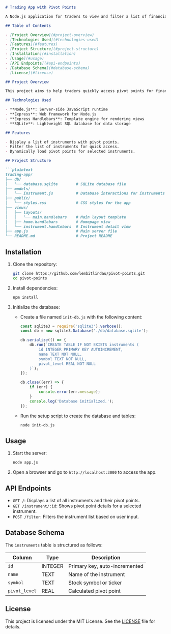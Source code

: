 ```markdown
# Trading App with Pivot Points

A Node.js application for traders to view and filter a list of financial instruments and see their pivot points. This app is built with Node, Express, Express Handlebars, and SQLite.

## Table of Contents

- [Project Overview](#project-overview)
- [Technologies Used](#technologies-used)
- [Features](#features)
- [Project Structure](#project-structure)
- [Installation](#installation)
- [Usage](#usage)
- [API Endpoints](#api-endpoints)
- [Database Schema](#database-schema)
- [License](#license)

## Project Overview

This project aims to help traders quickly access pivot points for financial instruments, enabling them to make more informed trading decisions. It uses a lightweight, server-rendered interface with Handlebars and is backed by an SQLite database.

## Technologies Used

- **Node.js**: Server-side JavaScript runtime
- **Express**: Web framework for Node.js
- **Express Handlebars**: Template engine for rendering views
- **SQLite**: Lightweight SQL database for data storage

## Features

- Display a list of instruments with pivot points.
- Filter the list of instruments for quick access.
- Dynamically load pivot points for selected instruments.

## Project Structure

```plaintext
trading-app/
├── db/
│   └── database.sqlite        # SQLite database file
├── models/
│   └── instrument.js          # Database interactions for instruments
├── public/
│   └── styles.css             # CSS styles for the app
├── views/
│   ├── layouts/
│   │   └── main.handlebars    # Main layout template
│   ├── home.handlebars        # Homepage view
│   └── instrument.handlebars  # Instrument detail view
├── app.js                     # Main server file
└── README.md                  # Project README
```

## Installation

1. Clone the repository:
   ```bash
   git clone https://github.com/lembitlindau/pivot-points.git
   cd pivot-points
   ```

2. Install dependencies:
   ```bash
   npm install
   ```

3. Initialize the database:
   - Create a file named `init-db.js` with the following content:
     ```javascript
     const sqlite3 = require('sqlite3').verbose();
     const db = new sqlite3.Database('./db/database.sqlite');

     db.serialize(() => {
         db.run(`CREATE TABLE IF NOT EXISTS instruments (
             id INTEGER PRIMARY KEY AUTOINCREMENT,
             name TEXT NOT NULL,
             symbol TEXT NOT NULL,
             pivot_level REAL NOT NULL
         )`);
     });

     db.close((err) => {
         if (err) {
             console.error(err.message);
         }
         console.log('Database initialized.');
     });
     ```
   - Run the setup script to create the database and tables:
     ```bash
     node init-db.js
     ```

## Usage

1. Start the server:
   ```bash
   node app.js
   ```

2. Open a browser and go to `http://localhost:3000` to access the app.

## API Endpoints

- `GET /`: Displays a list of all instruments and their pivot points.
- `GET /instrument/:id`: Shows pivot point details for a selected instrument.
- `POST /filter`: Filters the instrument list based on user input.

## Database Schema

The `instruments` table is structured as follows:

| Column       | Type     | Description                    |
|--------------|----------|--------------------------------|
| `id`         | INTEGER  | Primary key, auto-incremented  |
| `name`       | TEXT     | Name of the instrument         |
| `symbol`     | TEXT     | Stock symbol or ticker         |
| `pivot_level`| REAL     | Calculated pivot point         |

## License

This project is licensed under the MIT License. See the [LICENSE](LICENSE) file for details.
```